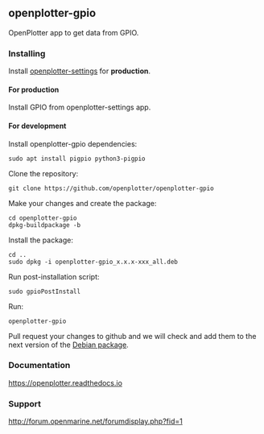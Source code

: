## openplotter-gpio

OpenPlotter app to get data from GPIO.

### Installing

Install [openplotter-settings](https://github.com/openplotter/openplotter-settings) for **production**.

#### For production

Install GPIO from openplotter-settings app.

#### For development

Install openplotter-gpio dependencies:

`sudo apt install pigpio python3-pigpio`

Clone the repository:

`git clone https://github.com/openplotter/openplotter-gpio`

Make your changes and create the package:

```
cd openplotter-gpio
dpkg-buildpackage -b
```

Install the package:

```
cd ..
sudo dpkg -i openplotter-gpio_x.x.x-xxx_all.deb
```

Run post-installation script:

`sudo gpioPostInstall`

Run:

`openplotter-gpio`

Pull request your changes to github and we will check and add them to the next version of the [Debian package](https://cloudsmith.io/~openplotter/repos/openplotter/packages/).

### Documentation

https://openplotter.readthedocs.io

### Support

http://forum.openmarine.net/forumdisplay.php?fid=1